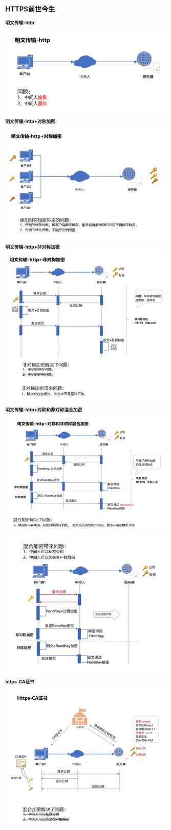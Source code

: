 
## HTTPS前世今生

**明文传输-http**

![](./asset/image/https/1.png)


**明文传输-http+对称加密**

![](./asset/image/https/2.png)

**明文传输-http+非对称加密**

![](./asset/image/https/3.png)

**明文传输-http+对称和非对称混合加密**

![](./asset/image/https/4.png)

![](./asset/image/https/4-1.png)

**https-CA证书**

![](./asset/image/https/5.png)